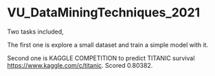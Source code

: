 # VU_DataMiningTechniques_2021
Two tasks included,

The first one is explore a small dataset and train a simple model with it.

Second one is KAGGLE COMPETITION to predict TITANIC survival https://www.kaggle.com/c/titanic. Scored 0.80382.
